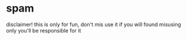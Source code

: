 # spam
disclaimer! this is only for fun, don't mis use it 
if you will found misusing only you'll be responsible for it
